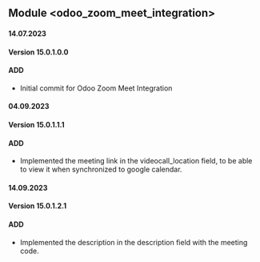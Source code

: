 ## Module <odoo_zoom_meet_integration>

#### 14.07.2023
#### Version 15.0.1.0.0
#### ADD
- Initial commit for Odoo Zoom Meet Integration 

#### 04.09.2023
#### Version 15.0.1.1.1
#### ADD
- Implemented the meeting link in the videocall_location field, to be able to view it when synchronized to google calendar.

#### 14.09.2023
#### Version 15.0.1.2.1
#### ADD
- Implemented the description in the description field with the meeting code. 